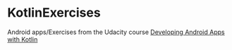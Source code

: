 # KotlinExercises
Android apps/Exercises from the Udacity course [Developing Android Apps with Kotlin](https://www.udacity.com/course/developing-android-apps-with-kotlin--ud9012)

